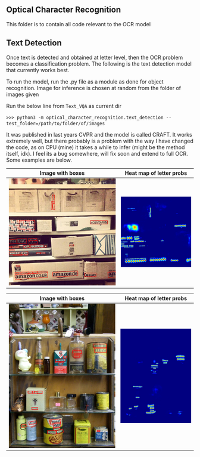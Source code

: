 ## Optical Character Recognition

This folder is to contain all code relevant to the OCR model

## Text Detection

Once text is detected and obtained at letter level, then the OCR problem becomes a classification problem. The following is the text detection model that currently works best.  

To run the model, run the .py file as a module as done for object recognition. Image for inference is chosen at random from the folder of images given 

Run the below line from `Text_VQA` as current dir

    >>> python3 -m optical_character_recognition.text_detection --test_folder=/path/to/folder/of/images

It was published in last years CVPR and the model is called CRAFT. It works extremely well, but there probably is a problem with the way I have changed the code, as on CPU (mine) it takes a while to infer (might be the method itself, idk). I feel its a bug somewhere, will fix soon and extend to full OCR. Some examples are below.

Image with boxes           |  Heat map of letter probs
:-------------------------:|:-------------------------:
![](https://github.com/Alex-Mathai-98/Text_VQA/blob/master/optical_character_recognition/inference_examples/detection_754c36b7179116de.jpg)  |  ![](https://github.com/Alex-Mathai-98/Text_VQA/blob/master/optical_character_recognition/inference_examples/letter_heatmap_754c36b7179116de.jpg)

Image with boxes           |  Heat map of letter probs
:-------------------------:|:-------------------------:
![](https://github.com/Alex-Mathai-98/Text_VQA/blob/master/optical_character_recognition/inference_examples/detection_b00478eb3c722013.jpg)  |  ![](https://github.com/Alex-Mathai-98/Text_VQA/blob/master/optical_character_recognition/inference_examples/letter_heatmap_b00478eb3c722013.jpg)
